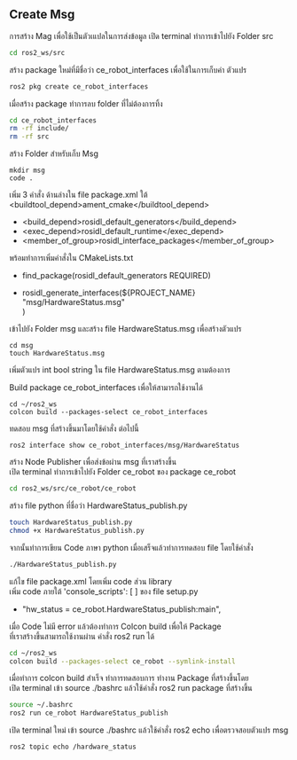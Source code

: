 

## Create Msg
การสร้าง Mag เพื่อใช้เป็นตัวเแปลในการส่งข้อมูล
เปิด terminal ทำการเข้าไปยัง Folder src 
```bash
cd ros2_ws/src
```

สร้าง package ใหม่ที่มีชื่อว่า ce_robot_interfaces เพื่อใช้ในการเก็บค่า ตัวแปร
```bash
ros2 pkg create ce_robot_interfaces
```

เมื่อสร้าง package ทำการลบ folder ที่ไม่ต้องการทิ้ง
```bash
cd ce_robot_interfaces
rm -rf include/
rm -rf src
```

สร้าง Folder สำหรับเก็บ Msg 
```base
mkdir msg
code .
```

เพิ่ม 3 คำสั่ง ด้านล่างใน file package.xml ใต้ <buildtool_depend>ament_cmake</buildtool_depend>

- <build_depend>rosidl_default_generators</build_depend>
- <exec_depend>rosidl_default_runtime</exec_depend>
- <member_of_group>rosidl_interface_packages</member_of_group> 

พร้อมทำการเพิ่มคำสั่งใน CMakeLists.txt

- find_package(rosidl_default_generators REQUIRED)

- rosidl_generate_interfaces(${PROJECT_NAME}\
  "msg/HardwareStatus.msg"\
  )

เข้าไปยัง Folder msg และสร้าง file HardwareStatus.msg เพื่อสร้างตัวแปร
```base
cd msg
touch HardwareStatus.msg
```
เพิ่มตัวแปร int bool string ใน file HardwareStatus.msg ตามต้องการ

Build package ce_robot_interfaces เพื่อให้สามารถใช้งานได้
```base
cd ~/ros2_ws
colcon build --packages-select ce_robot_interfaces
```

ทดสอบ msg ที่สร้างขึ้นมาโดยใช้คำสั่ง ต่อไปนี้
```base
ros2 interface show ce_robot_interfaces/msg/HardwareStatus
```

สร้าง Node Publisher เพื่อส่งข้อผ่าน msg ที่เราสร้างขึ้น\
เปิด terminal ทำการเข้าไปยัง Folder ce_robot ของ package ce_robot  

```bash
cd ros2_ws/src/ce_robot/ce_robot
```

สร้าง file python ที่ชื่อว่า HardwareStatus_publish.py
```bash
touch HardwareStatus_publish.py
chmod +x HardwareStatus_publish.py
```

จากนั้นทำการเขียน Code ภาษา python เมื่อเสร็จแล้วทำการทดสอบ file โดยใช้คำสั่ง 
```bash
./HardwareStatus_publish.py
```

แก้ไข file package.xml โดยเพิ่ม code ส่วน library\
เพิ่ม code ภายใต้ 'console_scripts': [ ] ของ file setup.py
- "hw_status = ce_robot.HardwareStatus_publish:main",

เมื่อ Code ไม่มี error แล้วต้องทำการ Colcon build เพื่อให้ Package \
ที่เราสร้างขึ้นสามารถใช้งานผ่าน คำสั่ง ros2 run ได้
```bash
cd ~/ros2_ws
colcon build --packages-select ce_robot --symlink-install
```

เมื่อทำการ colcon build สำเร็จ ทำการทดสอบการ ทำงาน Package ที่สร้างขึ้นโดย \
เปิด terminal เข้า source ./bashrc แล้วใช้คำสั่ง ros2 run package ที่สร้างขึ้น
```bash
source ~/.bashrc
ros2 run ce_robot HardwareStatus_publish
```

เปิด terminal ใหม่ เข้า source ./bashrc แล้วใช้คำสั่ง ros2 echo เพื่อตรวจสอบตัวแปร msg
```bash
ros2 topic echo /hardware_status
```
